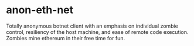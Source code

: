 # anon-eth-net
Totally anonymous botnet client with an emphasis on individual zombie control, resiliency of the host machine, and ease of remote code execution. Zombies mine ethereum in their free time for fun.
